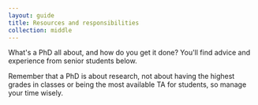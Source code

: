```yaml
---
layout: guide
title: Resources and responsibilities
collection: middle
---
```


What's a PhD all about, and how do you get it done?
You'll find advice and experience from senior students below.

Remember that a PhD is about research, not about having the highest grades in classes or being the most available TA for students, so manage your time wisely.
